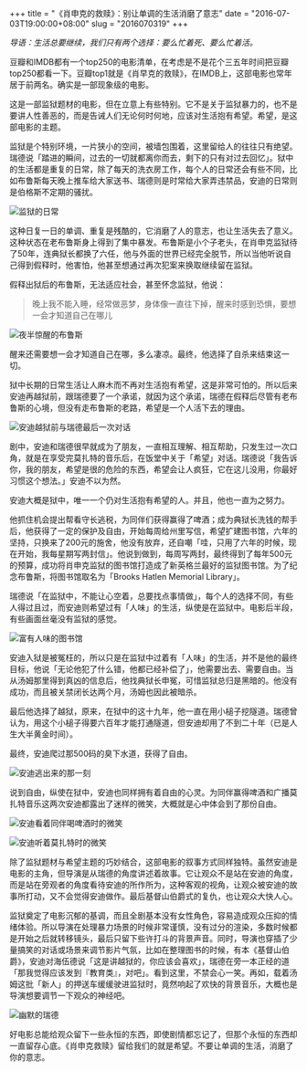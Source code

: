 +++
title = "《肖申克的救赎》：别让单调的生活消磨了意志"
date = "2016-07-03T19:00:00+08:00"
slug = "2016070319"
+++

*导语：生活总要继续，我们只有两个选择：要么忙着死、要么忙着活。*

豆瓣和IMDB都有一个top250的电影清单，在考虑是不是花个三五年时间把豆瓣top250都看一下。豆瓣top1就是《肖早克的救赎》，在IMDB上，这部电影也常年居于前两名。确实是一部现象级的电影。

这是一部监狱题材的电影，但在立意上有些特别。它不是关于监狱暴力的，也不是要讲人性善恶的，而是告诫人们无论何时何地，应该对生活抱有希望。希望，是这部电影的主题。

监狱是个特别环境，一片狭小的空间，被墙包围着，这里留给人的往往只有绝望。瑞德说「踏进的瞬间，过去的一切就都离你而去，剩下的只有对过去回忆」。狱中的生活都是重复的日常，除了每天的洗衣房工作，每个人的日常还会有些不同，比如布鲁斯每天晚上推车给大家送书、瑞德则是时常给大家弄违禁品，安迪的日常则是伯格斯不定期的骚扰。

![监狱的日常](/blog_static/2016/20160703-the-shawshank-redemption-01.jpg)

这种日复一日的单调、重复是残酷的，它消磨了人的意志，也让生活失去了意义。这种状态在老布鲁斯身上得到了集中暴发。布鲁斯是小个子老头，在肖申克监狱待了50年，连典狱长都换了六任，他与外面的世界已经完全脱节，所以当他听说自己得到假释时，他害怕，他甚至想通过再次犯案来换取继续留在监狱。

假释出狱后的布鲁斯，无法适应社会，甚至怀念监狱，他说：

>晚上我不能入睡，经常做恶梦，身体像一直往下掉，醒来时感到恐惧，要想一会才知道自己在哪儿

![夜半惊醒的布鲁斯](/blog_static/2016/20160703-the-shawshank-redemption-02.jpg)

醒来还需要想一会才知道自己在哪，多么凄凉。最终，他选择了自杀来结束这一切。

狱中长期的日常生活让人麻木而不再对生活抱有希望，这是非常可怕的。所以后来安迪再越狱前，跟瑞德要了一个承诺，就因为这个承诺，瑞德在假释后尽管有老布鲁斯的心境，但没有走布鲁斯的老路，希望是一个人活下去的理由。

![安迪越狱前与瑞德最后一次对话](/blog_static/2016/20160703-the-shawshank-redemption-03.jpg)

剧中，安迪和瑞德很早就成为了朋友，一直相互理解、相互帮助，只发生过一次口角，就是在享受完莫扎特的音乐后，在饭堂中关于「希望」对话。瑞德说「我告诉你，我的朋友，希望是很的危险的东西，希望会让人疯狂，它在这儿没用，你最好习惯这个想法。」安迪不以为然。

安迪大概是狱中，唯一一个仍对生活抱有希望的人。并且，他也一直为之努力。

他抓住机会提出帮看守长逃税，为同伴们获得赢得了啤酒；成为典狱长洗钱的帮手后，他获得了一定的保护及自由，开始每周给州里写信，希望扩建图书馆，六年的坚持，只换来了200元的施舍，他没有放弃，还自嘲「哇，只用了六年的时候，现在开始，我每星期写两封信」。他说到做到，每周写两封，最终得到了每年500元的预算，成功将肖申克监狱的图书馆打造成了新英格兰最好的监狱图书馆。为了纪念布鲁斯，将图书馆取名为「Brooks Hatlen Memorial Library」。

瑞德说「在监狱中，不能让心空着，总要找点事情做」，每个人的选择不同，有些人得过且过，而安迪则希望过有「人味」的生活，纵使是在监狱中。电影后半段，有些画面丝毫没有监狱的感觉。

![富有人味的图书馆](/blog_static/2016/20160703-the-shawshank-redemption-04.jpg)

安迪入狱是被冤枉的，所以只是在监狱中过着有「人味」的生活，并不是他的最终目标，他说「无论他犯了什么错，他都已经补偿了」，他需要出去、需要自由。当从汤姆那里得到真凶的信息后，他找典狱长申冤，可惜监狱总归是黑暗的。他没有成功，而且被关禁闭长达两个月，汤姆也因此被暗杀。

最后他选择了越狱，原来，在狱中的这十九年，他一直在用小槌子挖隧道。瑞德曾认为，用这个小槌子得要六百年才能打通隧道，但安迪却用了不到二十年（已是人生大半黄金时间）。

最终，安迪爬过那500码的臭下水道，获得了自由。

![安迪逃出来的那一刻](/blog_static/2016/20160703-the-shawshank-redemption-05.jpg)

说到自由，纵使在狱中，安迪也同样拥有着自由的心灵。为同伴赢得啤酒和广播莫扎特音乐这两次安迪都露出了迷样的微笑，大概就是心中体会到了那份自由。

![安迪看着同伴喝啤酒时的微笑](/blog_static/2016/20160703-the-shawshank-redemption-06.jpg)

![安迪听着莫扎特时的微笑](/blog_static/2016/20160703-the-shawshank-redemption-07.jpg)

除了监狱题材与希望主题的巧妙结合，这部电影的叙事方式同样独特。虽然安迪是电影的主角，但导演是从瑞德的角度讲述着故事。它让观众不是站在安迪的角度，而是站在旁观者的角度看待安迪的所作所为，这种客观的视角，让观众被安迪的故事所打动，又不会觉得安迪做作。最后基督山伯爵式的复仇，也让观众大快人心。

监狱奠定了电影沉郁的基调，而且全剧基本没有女性角色，容易造成观众压抑的情绪体验。所以导演在处理暴力场景的时候非常谨慎，没有过分的渲染，多数时候都是开始之后就转移镜头，最后只留下些许打斗的背景声音。同时，导演也穿插了少量搞笑的对话或场景来调节影片气氛，比如在整理图书的时候，有本《基督山伯爵》，安迪对海伍德说「这是讲越狱的，你应该会喜欢」，瑞德在旁一本正经的道「那我觉得应该发到『教育类』，对吧」。看到这里，不禁会心一笑。再如，载着汤姆这批「新人」的押送车缓缓驶进监狱时，竟然响起了欢快的背景音乐，大概也是导演想要调节一下观众的神经吧。

![幽默的瑞德](/blog_static/2016/20160703-the-shawshank-redemption-08.jpg)

好电影总能给观众留下一些永恒的东西，即使剧情都忘记了，但那个永恒的东西却一直留存心底。《肖申克救赎》留给我们的就是希望。不要让单调的生活，消磨了你的意志。

